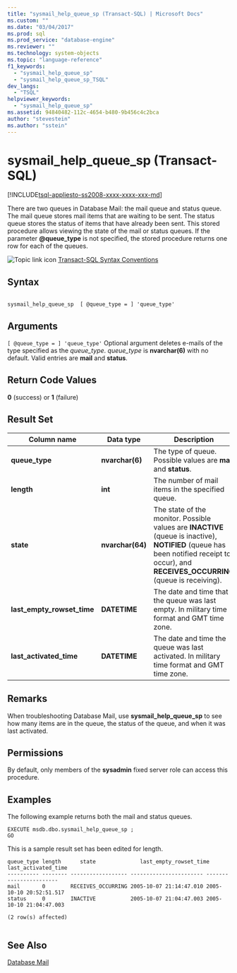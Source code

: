 ```yaml
---
title: "sysmail_help_queue_sp (Transact-SQL) | Microsoft Docs"
ms.custom: ""
ms.date: "03/04/2017"
ms.prod: sql
ms.prod_service: "database-engine"
ms.reviewer: ""
ms.technology: system-objects
ms.topic: "language-reference"
f1_keywords: 
  - "sysmail_help_queue_sp"
  - "sysmail_help_queue_sp_TSQL"
dev_langs: 
  - "TSQL"
helpviewer_keywords: 
  - "sysmail_help_queue_sp"
ms.assetid: 94840482-112c-4654-b480-9b456c4c2bca
author: "stevestein"
ms.author: "sstein"
---
```

# sysmail_help_queue_sp (Transact-SQL)
[!INCLUDE[tsql-appliesto-ss2008-xxxx-xxxx-xxx-md](../../includes/tsql-appliesto-ss2008-xxxx-xxxx-xxx-md.md)]

  There are two queues in Database Mail: the mail queue and status queue. The mail queue stores mail items that are waiting to be sent. The status queue stores the status of items that have already been sent. This stored procedure allows viewing the state of the mail or status queues. If the parameter **\@queue_type** is not specified, the stored procedure returns one row for each of the queues.  
  
 ![Topic link icon](../../database-engine/configure-windows/media/topic-link.gif "Topic link icon") [Transact-SQL Syntax Conventions](../../t-sql/language-elements/transact-sql-syntax-conventions-transact-sql.md)  
  
## Syntax  
  
```  
  
sysmail_help_queue_sp  [ @queue_type = ] 'queue_type'  
```  
  
## Arguments  
`[ @queue_type = ] 'queue_type'`
 Optional argument deletes e-mails of the type specified as the *queue_type*. *queue_type* is **nvarchar(6)** with no default. Valid entries are **mail** and **status**.  
  
## Return Code Values  
 **0** (success) or **1** (failure)  
  
## Result Set  
  
|Column name|Data type|Description|  
|-----------------|---------------|-----------------|  
|**queue_type**|**nvarchar(6)**|The type of queue. Possible values are **mail** and **status**.|  
|**length**|**int**|The number of mail items in the specified queue.|  
|**state**|**nvarchar(64)**|The state of the monitor. Possible values are **INACTIVE** (queue is inactive), **NOTIFIED** (queue has been notified receipt to occur), and **RECEIVES_OCCURRING** (queue is receiving).|  
|**last_empty_rowset_time**|**DATETIME**|The date and time that the queue was last empty. In military time format and GMT time zone.|  
|**last_activated_time**|**DATETIME**|The date and time the queue was last activated. In military time format and GMT time zone.|  
  
## Remarks  
 When troubleshooting Database Mail, use **sysmail_help_queue_sp** to see how many items are in the queue, the status of the queue, and when it was last activated.  
  
## Permissions  
 By default, only members of the **sysadmin** fixed server role can access this procedure.  
  
## Examples  
 The following example returns both the mail and status queues.  
  
```  
EXECUTE msdb.dbo.sysmail_help_queue_sp ;  
GO  
```  
  
 This is a sample result set has been edited for length.  
  
```  
queue_type length      state              last_empty_rowset_time  last_activated_time  
---------- -------- ------------------ ----------------------- -----------------------  
mail       0        RECEIVES_OCCURRING 2005-10-07 21:14:47.010 2005-10-10 20:52:51.517  
status     0        INACTIVE           2005-10-07 21:04:47.003 2005-10-10 21:04:47.003  
  
(2 row(s) affected)  
  
```  
  
## See Also  
 [Database Mail](../../relational-databases/database-mail/database-mail.md)  
  
  
